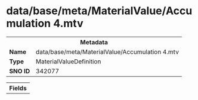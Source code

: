 <h1>data/base/meta/MaterialValue/Accumulation 4.mtv</h1><table><tr><th colspan="100%">Metadata</th></tr><tr><td><b>Name</b></td><td>data/base/meta/MaterialValue/Accumulation 4.mtv</td></tr><tr><td><b>Type</b></td><td>MaterialValueDefinition</td></tr><tr><td><b>SNO ID</b></td><td>342077</td></tr></table>

<table><tr><th colspan="100%">Fields</th></tr></table>

